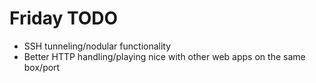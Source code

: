 Friday TODO
===========

* SSH tunneling/nodular functionality
* Better HTTP handling/playing nice with other web apps on the same box/port
